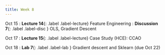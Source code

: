 ```yaml
---
title: Week 8
---
```


Oct 15
: **Lecture 14**{: .label .label-lecture} Feature Engineering
: **Discussion 7**{: .label .label-disc } OLS, Gradient Descent

Oct 17
: **Lecture 15**{: .label .label-lecture} Case Study (HCE): CCAO


Oct 18
: **Lab 7**{: .label .label-lab }  Gradient descent and Sklearn (due Oct 22)